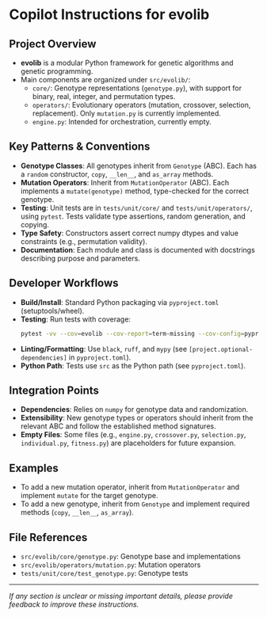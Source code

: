 # Copilot Instructions for evolib

## Project Overview
- **evolib** is a modular Python framework for genetic algorithms and genetic programming.
- Main components are organized under `src/evolib/`:
  - `core/`: Genotype representations (`genotype.py`), with support for binary, real, integer, and permutation types.
  - `operators/`: Evolutionary operators (mutation, crossover, selection, replacement). Only `mutation.py` is currently implemented.
  - `engine.py`: Intended for orchestration, currently empty.

## Key Patterns & Conventions
- **Genotype Classes**: All genotypes inherit from `Genotype` (ABC). Each has a `random` constructor, `copy`, `__len__`, and `as_array` methods.
- **Mutation Operators**: Inherit from `MutationOperator` (ABC). Each implements a `mutate(genotype)` method, type-checked for the correct genotype.
- **Testing**: Unit tests are in `tests/unit/core/` and `tests/unit/operators/`, using `pytest`. Tests validate type assertions, random generation, and copying.
- **Type Safety**: Constructors assert correct numpy dtypes and value constraints (e.g., permutation validity).
- **Documentation**: Each module and class is documented with docstrings describing purpose and parameters.

## Developer Workflows
- **Build/Install**: Standard Python packaging via `pyproject.toml` (setuptools/wheel).
- **Testing**: Run tests with coverage:
  ```sh
  pytest -vv --cov=evolib --cov-report=term-missing --cov-config=pyproject.toml
  ```
- **Linting/Formatting**: Use `black`, `ruff`, and `mypy` (see `[project.optional-dependencies]` in `pyproject.toml`).
- **Python Path**: Tests use `src` as the Python path (see `pyproject.toml`).

## Integration Points
- **Dependencies**: Relies on `numpy` for genotype data and randomization.
- **Extensibility**: New genotype types or operators should inherit from the relevant ABC and follow the established method signatures.
- **Empty Files**: Some files (e.g., `engine.py`, `crossover.py`, `selection.py`, `individual.py`, `fitness.py`) are placeholders for future expansion.

## Examples
- To add a new mutation operator, inherit from `MutationOperator` and implement `mutate` for the target genotype.
- To add a new genotype, inherit from `Genotype` and implement required methods (`copy`, `__len__`, `as_array`).

## File References
- `src/evolib/core/genotype.py`: Genotype base and implementations
- `src/evolib/operators/mutation.py`: Mutation operators
- `tests/unit/core/test_genotype.py`: Genotype tests

---
_If any section is unclear or missing important details, please provide feedback to improve these instructions._
